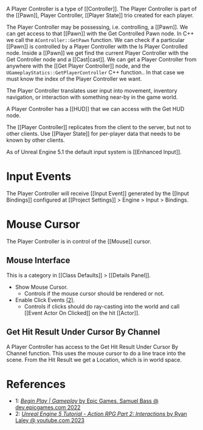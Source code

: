 A Player Controller is a type of [[Controller]].
The Player Controller is part of the [[Pawn]], Player Controller, [[Player State]] trio created for each player.

The Player Controller may be possessing, i.e. controlling, a [[Pawn]].
We can get access to that [[Pawn]] with the Get Controlled Pawn node.
In C++ we call the `AController::GetPawn` function.
We can check if a particular [[Pawn]] is controlled by a Player Controller with the Is Player Controlled node.
Inside a [[Pawn]] we get find the current Player Controller with the Get Controller node and a [[Cast|cast]].
We can get a Player Controller from anywhere with the [[Get Player Controller]] node,
and the `UGameplayStatics::GetPlayerController` C++ function..
In that case we must know the index of the Player Controller we want.

The Player Controller translates user input into movement, inventory navigation, or interaction with something near-by in the game world.

A Player Controller has a [[HUD]] that we can access with the Get HUD node.

The [[Player Controller]] replicates from the client to the server,
but not to other clients.
Use [[Player State]] for per-player data that needs to be known by other clients.

As of Unreal Engine 5.1 the default input system is [[Enhanced Input]].


# Input Events

The Player Controller will receive [[Input Event]] generated by the [[Input Bindings]] configured at [[Project Settings]] > Engine > Input > Bindings.

# Mouse Cursor

The Player Controller is in control of the [[Mouse]] cursor.


## Mouse Interface

This is a category in [[Class Defaults]] > [[Details Panel]].

- Show Mouse Cursor.
	- Controls if the mouse cursor should be rendered or not.
- Enable Click Events [(2)](https://youtu.be/G9ak4aFfJUE?t=769).
	- Controls if clicks should do ray-casting into the world and call [[Event Actor On Clicked]] on the hit [[Actor]].

## Get Hit Result Under Cursor By Channel

A Player Controller has access to the Get Hit Result Under Cursor By Channel function.
This uses the mouse cursor to do a line trace into the scene.
From the Hit Result we get a Location, which is in world space.


# References

- 1: [_Begin Play | Gameplay_ by Epic Games, Samuel Bass @ dev.epicgames.com 2022](https://dev.epicgames.com/community/learning/tutorials/l21z/unreal-engine-begin-play-gameplay) 
- 2: [_Unreal Engine 5 Tutorial - Action RPG Part 2: Interactions_ by Ryan Laley @ youtube.com 2023](https://youtu.be/G9ak4aFfJUE?t=769)
